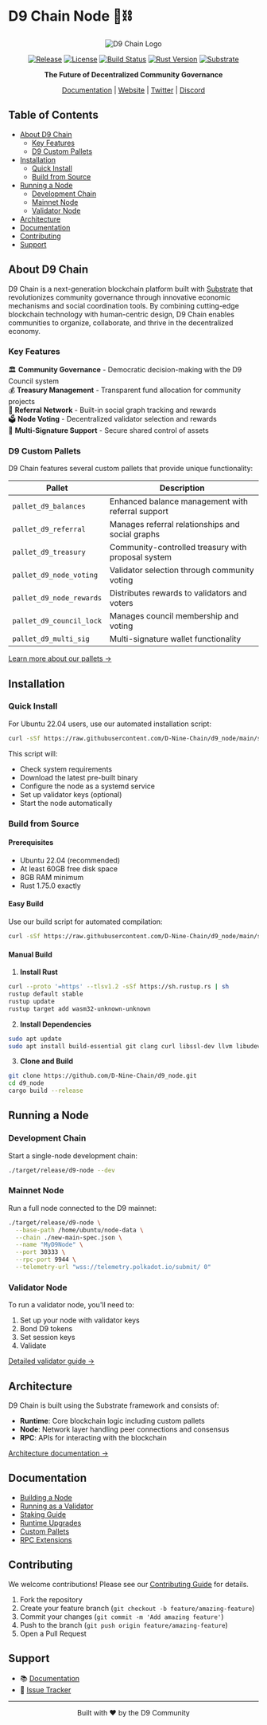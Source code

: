 # D9 Chain Node 🔗⛓️

<div align="center">

![D9 Chain Logo](https://github.com/D-Nine-Chain/resources/blob/main/d9-logo.png?raw=true)

[![Release](https://img.shields.io/github/v/release/D-Nine-Chain/d9_node)](https://github.com/D-Nine-Chain/d9_node/releases)
[![License](https://img.shields.io/badge/license-MIT-blue.svg)](LICENSE)
[![Build Status](https://github.com/D-Nine-Chain/d9_node/actions/workflows/build-and-release.yml/badge.svg)](https://github.com/D-Nine-Chain/d9_node/actions)
[![Rust Version](https://img.shields.io/badge/rust-1.75.0-orange.svg)](https://www.rust-lang.org/)
[![Substrate](https://img.shields.io/badge/substrate-polkadot--sdk-brightgreen)](https://substrate.io)

**The Future of Decentralized Community Governance**

[Documentation](./docs) | [Website](https://d9.network) | [Twitter](https://twitter.com/d9chain) | [Discord](https://discord.gg/d9chain)

</div>

## Table of Contents

- [About D9 Chain](#about-d9-chain)
  - [Key Features](#key-features)
  - [D9 Custom Pallets](#d9-custom-pallets)
- [Installation](#installation)
  - [Quick Install](#quick-install)
  - [Build from Source](#build-from-source)
- [Running a Node](#running-a-node)
  - [Development Chain](#development-chain)
  - [Mainnet Node](#mainnet-node)
  - [Validator Node](#validator-node)
- [Architecture](#architecture)
- [Documentation](#documentation)
- [Contributing](#contributing)
- [Support](#support)

## About D9 Chain

D9 Chain is a next-generation blockchain platform built with [Substrate](https://substrate.io) that revolutionizes community governance through innovative economic mechanisms and social coordination tools. By combining cutting-edge blockchain technology with human-centric design, D9 Chain enables communities to organize, collaborate, and thrive in the decentralized economy.

### Key Features

🏛️ **Community Governance** - Democratic decision-making with the D9 Council system  
💰 **Treasury Management** - Transparent fund allocation for community projects  
🔗 **Referral Network** - Built-in social graph tracking and rewards  
🗳️ **Node Voting** - Decentralized validator selection and rewards  
🔐 **Multi-Signature Support** - Secure shared control of assets  


### D9 Custom Pallets

D9 Chain features several custom pallets that provide unique functionality:

| Pallet | Description |
|--------|-------------|
| `pallet_d9_balances` | Enhanced balance management with referral support |
| `pallet_d9_referral` | Manages referral relationships and social graphs |
| `pallet_d9_treasury` | Community-controlled treasury with proposal system |
| `pallet_d9_node_voting` | Validator selection through community voting |
| `pallet_d9_node_rewards` | Distributes rewards to validators and voters |
| `pallet_d9_council_lock` | Manages council membership and voting |
| `pallet_d9_multi_sig` | Multi-signature wallet functionality |

[Learn more about our pallets →](./docs/pallets)

## Installation

### Quick Install

For Ubuntu 22.04 users, use our automated installation script:

```bash
curl -sSf https://raw.githubusercontent.com/D-Nine-Chain/d9_node/main/scripts/install-d9-node.sh | bash
```

This script will:
- Check system requirements
- Download the latest pre-built binary
- Configure the node as a systemd service
- Set up validator keys (optional)
- Start the node automatically

### Build from Source

#### Prerequisites

- Ubuntu 22.04 (recommended)
- At least 60GB free disk space
- 8GB RAM minimum
- Rust 1.75.0 exactly

#### Easy Build

Use our build script for automated compilation:

```bash
curl -sSf https://raw.githubusercontent.com/D-Nine-Chain/d9_node/main/scripts/build-node.sh | bash
```

#### Manual Build

1. **Install Rust**
```bash
curl --proto '=https' --tlsv1.2 -sSf https://sh.rustup.rs | sh
rustup default stable
rustup update
rustup target add wasm32-unknown-unknown
```

2. **Install Dependencies**
```bash
sudo apt update
sudo apt install build-essential git clang curl libssl-dev llvm libudev-dev make protobuf-compiler
```

3. **Clone and Build**
```bash
git clone https://github.com/D-Nine-Chain/d9_node.git
cd d9_node
cargo build --release
```

## Running a Node

### Development Chain

Start a single-node development chain:

```bash
./target/release/d9-node --dev
```

### Mainnet Node

Run a full node connected to the D9 mainnet:

```bash
./target/release/d9-node \
  --base-path /home/ubuntu/node-data \
  --chain ./new-main-spec.json \
  --name "MyD9Node" \
  --port 30333 \
  --rpc-port 9944 \
  --telemetry-url "wss://telemetry.polkadot.io/submit/ 0"
```

### Validator Node

To run a validator node, you'll need to:

1. Set up your node with validator keys
2. Bond D9 tokens
3. Set session keys
4. Validate

[Detailed validator guide →](./docs/running-as-a-validator.md)

## Architecture

D9 Chain is built using the Substrate framework and consists of:

- **Runtime**: Core blockchain logic including custom pallets
- **Node**: Network layer handling peer connections and consensus
- **RPC**: APIs for interacting with the blockchain

[Architecture documentation →](./docs/architecture)

## Documentation

- [Building a Node](./docs/building-a-node.md)
- [Running as a Validator](./docs/running-as-a-validator.md)
- [Staking Guide](./docs/staking.md)
- [Runtime Upgrades](./docs/runtime-upgrade.md)
- [Custom Pallets](./docs/pallets)
- [RPC Extensions](./docs/extending_rpc.md)

## Contributing

We welcome contributions! Please see our [Contributing Guide](CONTRIBUTING.md) for details.

1. Fork the repository
2. Create your feature branch (`git checkout -b feature/amazing-feature`)
3. Commit your changes (`git commit -m 'Add amazing feature'`)
4. Push to the branch (`git push origin feature/amazing-feature`)
5. Open a Pull Request

## Support


- 📚 [Documentation](./docs)
- 🐛 [Issue Tracker](https://github.com/D-Nine-Chain/d9_node/issues)

---

<div align="center">
Built with ❤️ by the D9 Community
</div>
